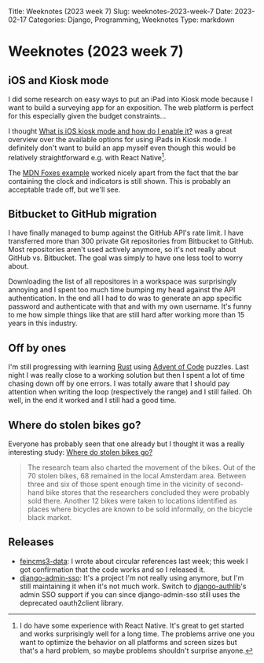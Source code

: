 Title: Weeknotes (2023 week 7)
Slug: weeknotes-2023-week-7
Date: 2023-02-17
Categories: Django, Programming, Weeknotes
Type: markdown

# Weeknotes (2023 week 7)

## iOS and Kiosk mode

I did some research on easy ways to put an iPad into Kiosk mode because I want to build a surveying app for an exposition. The web platform is perfect for this especially given the budget constraints...

I thought [What is iOS kiosk mode and how do I enable it?](https://www.hexnode.com/blogs/what-is-ios-kiosk-mode/) was a great overview over the available options for using iPads in Kiosk mode. I definitely don't want to build an app myself even though this would be relatively straightforward e.g. with React Native[^rn].

The [MDN Foxes example](https://developer.mozilla.org/en-US/docs/Web/Progressive_web_apps/Add_to_home_screen) worked nicely apart from the fact that the bar containing the clock and indicators is still shown. This is probably an acceptable trade off, but we'll see.

## Bitbucket to GitHub migration

I have finally managed to bump against the GitHub API's rate limit. I have transferred more than 300 private Git repositories from Bitbucket to GitHub. Most repositories aren't used actively anymore, so it's not really about GitHub vs. Bitbucket. The goal was simply to have one less tool to worry about.

Downloading the list of all repositores in a workspace was surprisingly annoying and I spent too much time bumping my head against the API authentication. In the end all I had to do was to generate an app specific password and authenticate with that and with my own username. It's funny to me how simple things like that are still hard after working more than 15 years in this industry.

## Off by ones

I'm still progressing with learning [Rust](https://www.rust-lang.org/) using [Advent of Code](https://adventofcode.com/) puzzles. Last night I was really close to a working solution but then I spent a lot of time chasing down off by one errors. I was totally aware that I should pay attention when writing the loop (respectively the range) and I still failed. Oh well, in the end it worked and I still had a good time.

## Where do stolen bikes go?

Everyone has probably seen that one already but I thought it was a really interesting study:
[Where do stolen bikes go?](https://news.mit.edu/2023/where-do-stolen-bikes-go-0215)

> The research team also charted the movement of the bikes. Out of the 70 stolen bikes, 68 remained in the local Amsterdam area. Between three and six of those spent enough time in the vicinity of second-hand bike stores that the researchers concluded they were probably sold there. Another 12 bikes were taken to locations identified as places where bicycles are known to be sold informally, on the bicycle black market.

## Releases

- [feincms3-data](https://pypi.org/project/feincms3-data/): I wrote about circular references last week; this week I got confirmation that the code works and so I released it.
- [django-admin-sso](https://pypi.org/project/django-admin-sso/): It's a project I'm not really using anymore, but I'm still maintaining it when it's not much work. Switch to [django-authlib](https://pypi.org/project/django-authlib/)'s admin SSO support if you can since django-admin-sso still uses the deprecated oauth2client library.

[^rn]: I do have some experience with React Native. It's great to get started and works surprisingly well for a long time. The problems arrive one you want to optimize the behavior on all platforms and screen sizes but that's a hard problem, so maybe problems shouldn't surprise anyone.
